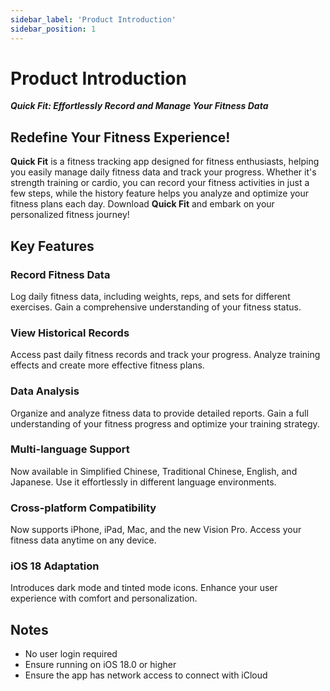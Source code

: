```yaml
---
sidebar_label: 'Product Introduction'
sidebar_position: 1
---
```


# Product Introduction

***Quick Fit: Effortlessly Record and Manage Your Fitness Data***

## Redefine Your Fitness Experience!

**Quick Fit** is a fitness tracking app designed for fitness enthusiasts, helping you easily manage daily fitness data and track your progress. Whether it's strength training or cardio, you can record your fitness activities in just a few steps, while the history feature helps you analyze and optimize your fitness plans each day. Download **Quick Fit** and embark on your personalized fitness journey!

## Key Features

### Record Fitness Data

Log daily fitness data, including weights, reps, and sets for different exercises. Gain a comprehensive understanding of your fitness status.

### View Historical Records

Access past daily fitness records and track your progress. Analyze training effects and create more effective fitness plans.

### Data Analysis

Organize and analyze fitness data to provide detailed reports. Gain a full understanding of your fitness progress and optimize your training strategy.

### Multi-language Support

Now available in Simplified Chinese, Traditional Chinese, English, and Japanese. Use it effortlessly in different language environments.

### Cross-platform Compatibility

Now supports iPhone, iPad, Mac, and the new Vision Pro. Access your fitness data anytime on any device.

### iOS 18 Adaptation

Introduces dark mode and tinted mode icons. Enhance your user experience with comfort and personalization.

## Notes

- No user login required
- Ensure running on iOS 18.0 or higher
- Ensure the app has network access to connect with iCloud
